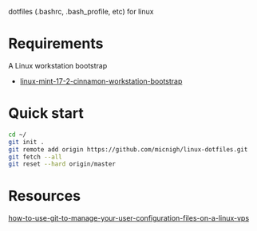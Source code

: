 dotfiles (.bashrc, .bash_profile, etc) for linux

# Requirements

A Linux workstation bootstrap

 - [linux-mint-17-2-cinnamon-workstation-bootstrap](https://github.com/micnigh/linux-mint-17-2-cinnamon-workstation-bootstrap)


# Quick start

```bash
cd ~/
git init .
git remote add origin https://github.com/micnigh/linux-dotfiles.git
git fetch --all
git reset --hard origin/master
```

# Resources

[how-to-use-git-to-manage-your-user-configuration-files-on-a-linux-vps](https://www.digitalocean.com/community/tutorials/how-to-use-git-to-manage-your-user-configuration-files-on-a-linux-vps)
